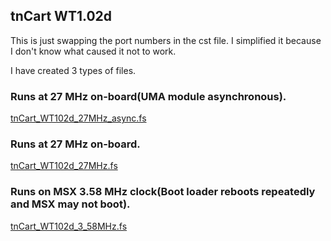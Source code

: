 ## tnCart WT1.02d

This is just swapping the port numbers in the cst file.
I simplified it because I don't know what caused it not to work.

I have created 3 types of files.

### Runs at 27 MHz on-board(UMA module asynchronous).

[tnCart_WT102d_27MHz_async.fs](https://github.com/buppu3/tnCart-WT102d/raw/main/rtl/impl/pnr/tnCart_WT102d_27MHz_async.fs)

### Runs at 27 MHz on-board.

[tnCart_WT102d_27MHz.fs](https://github.com/buppu3/tnCart-WT102d/raw/main/rtl/impl/pnr/tnCart_WT102d_27MHz.fs)

### Runs on MSX 3.58 MHz clock(Boot loader reboots repeatedly and MSX may not boot).

[tnCart_WT102d_3_58MHz.fs](https://github.com/buppu3/tnCart-WT102d/raw/main/rtl/impl/pnr/tnCart_WT102d_3_58MHz.fs)
